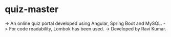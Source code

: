 # quiz-master
-> An online quiz portal developed using Angular, Spring Boot and MySQL.
-> For code readability, Lombok has been used.
-> Developed by Ravi Kumar.
